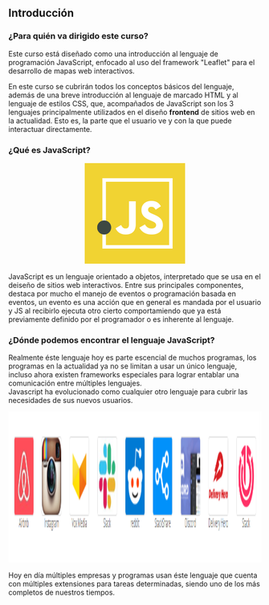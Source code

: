 ## Introducción

### ¿Para quién va dirigido este curso?
Este curso está diseñado como una introducción al lenguaje de programación JavaScript, enfocado al uso del framework "Leaflet" para el desarrollo de mapas web interactivos.  

En este curso se cubrirán todos los conceptos básicos del lenguaje, además de una breve introducción al lenguaje de marcado HTML y al lenguaje de estilos CSS, que, acompañados de JavaScript son los 3 lenguajes principalmente utilizados en el diseño **frontend** de sitios web en la actualidad. Esto es, la parte que el usuario ve y con la que puede interactuar directamente.  

### ¿Qué es JavaScript?

<p align="center"> 
<img src="./img/js-logo.png" width="200px;" height="200px;">
</p>  

JavaScript es un lenguaje orientado a objetos, interpretado que se usa en el deiseño de sitios web interactivos. Entre sus principales componentes, destaca por mucho el manejo de eventos o programación basada en eventos, un evento es una acción que en general es mandada por el usuario y JS al recibirlo ejecuta otro cierto comportamiendo que ya está previamente definido por el programador o es inherente al lenguaje.  

### ¿Dónde podemos encontrar el lenguaje JavaScript?  

Realmente éste lenguaje hoy es parte escencial de muchos programas, los programas en la actualidad ya no se limitan a usar un único lenguaje, incluso ahora existen frameworks especiales para lograr entablar una comunicación entre múltiples lenguajes.   
Javascript ha evolucionado como cualquier otro lenguaje para cubrir las necesidades de sus nuevos usuarios.

<p align="center"> 
<img src="./img/empresas.png" width="900px;" height="300px;">
</p>  

Hoy en día múltiples empresas y programas usan éste lenguaje que cuenta con múltiples extensiones para tareas determinadas, siendo uno de los más completos de nuestros tiempos.  
